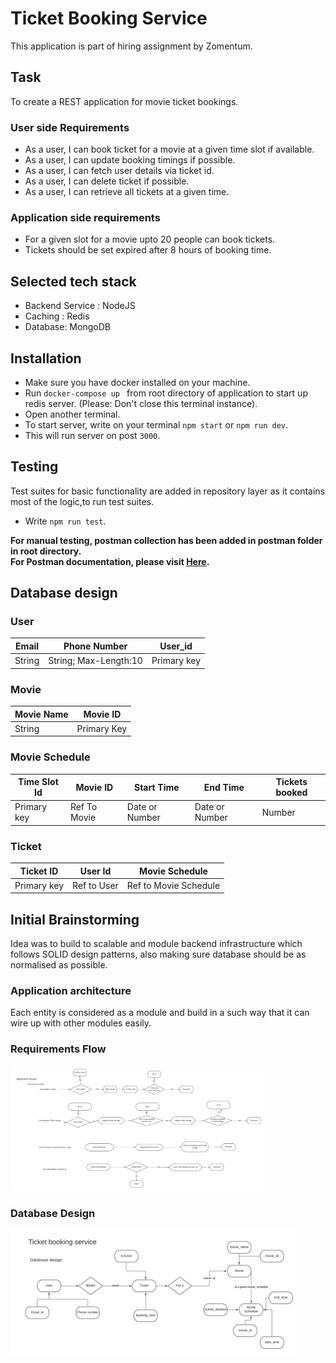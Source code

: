 # Ticket Booking Service

This application is part of hiring assignment by Zomentum.

## Task
To create a REST application for movie ticket bookings.
### User side Requirements
- As a user, I can book ticket for a movie at a given time slot if available.
- As a user, I can update booking timings if possible.
- As a user, I can fetch user details via ticket id.
- As a user, I can delete ticket if possible.
- As a user, I can retrieve all tickets at a given time.

### Application side requirements

- For a given slot for a movie upto 20 people can book tickets.
- Tickets should be set expired after 8 hours of booking time.


## Selected tech stack
 - Backend Service : NodeJS
 - Caching : Redis
 - Database: MongoDB

## Installation
- Make sure you have docker installed on your machine.
- Run `docker-compose up ` from root directory of application to start up redis server. (Please: Don't close this terminal instance).
- Open another terminal.
- To start server, write on your terminal `npm start` or `npm run dev`.
- This will run server on post `3000`.

## Testing
Test suites for basic functionality are added in repository layer as it contains most of the logic,to run test suites.

- Write `npm run test`.

**For manual testing, postman collection has been added in postman folder in root directory.**
<br/>
**For Postman documentation, please visit <a href="https://documenter.getpostman.com/view/4450969/TVCcX9Fi" target="_blank">Here</a>.**

## Database design
### User
| Email | Phone Number  |  User_id |
|--|--|--|
| String| String; Max-Length:10  |Primary key |

### Movie

| Movie Name | Movie ID |
|--|--|
| String | Primary Key |


### Movie Schedule

| Time Slot Id | Movie ID | Start Time | End Time | Tickets booked |
|--|--|--|--|--|
| Primary key | Ref To Movie | Date or Number| Date or Number | Number |


### Ticket

| Ticket ID | User Id | Movie Schedule| 
|--|--|--|
| Primary key | Ref to User | Ref to Movie Schedule| 



## Initial Brainstorming 

Idea was to build to scalable and module backend infrastructure which follows SOLID design patterns, also making sure database should be as normalised as possible.

### Application architecture

Each entity is considered as a module and build in a such way that it can wire up with other modules easily.

### Requirements Flow

<img src="./readme_assets/requirements_flow.png" height="200">



### Database Design

<img src="./readme_assets/database_design.png" height="200">
